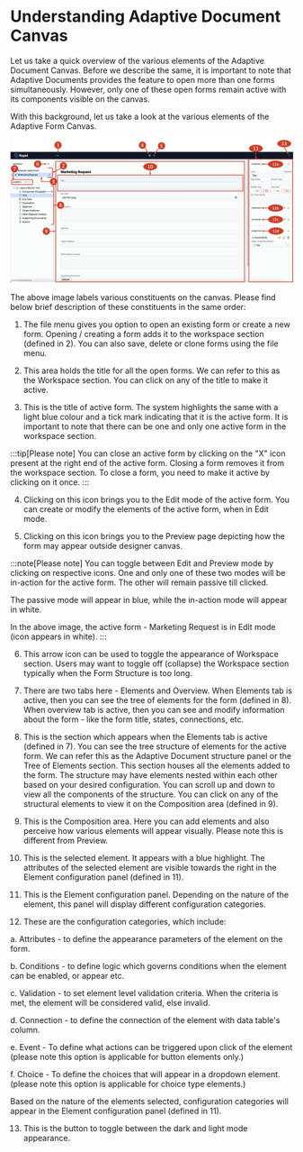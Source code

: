 # Understanding Adaptive Document Canvas

Let us take a quick overview of the various elements of the Adaptive Document Canvas. Before we describe the same, it is important to note that Adaptive Documents provides the feature to open more than one forms simultaneously. However, only one of these open forms remain active with its components visible on the canvas.  
  
With this background, let us take a look at the various elements of the Adaptive Form Canvas.  

![Image showing Adaptive V3 form canvas](<Adaptive V3 canvas.png>)  

The above image labels various constituents on the canvas. Please find below brief description of these constituents in the same order:  

1. The file menu gives you option to open an existing form or create a new form. Opening / creating a form adds it to the workspace section (defined in 2). You can also save, delete or clone forms using the file menu.  

2. This area holds the title for all the open forms. We can refer to this as the Workspace section. You can click on any of the title to make it active.   

3. This is the title of active form. The system highlights the same with a light blue colour and a tick mark indicating that it is the active form. It is important to note that there can be one and only one active form in the workspace section.  

:::tip[Please note]
You can close an active form by clicking on the "X" icon present at the right end of the active form. Closing a form removes it from the workspace section. To close a form, you need to make it active by clicking on it once. 
:::  

4. Clicking on this icon brings you to the Edit mode of the active form. You can create or modify the elements of the active form, when in Edit mode.  

5. Clicking on this icon brings you to the Preview page depicting how the form may appear outside designer canvas.  

:::note[Please note]
You can toggle between Edit and Preview mode by clicking on respective icons. One and only one of these two modes will be in-action for the active form. The other will remain passive till clicked.

The passive mode will appear in blue, while the in-action mode will appear in white.

In the above image, the active form - Marketing Request is in Edit mode (icon appears in white).
:::  

6. This arrow icon can be used to toggle the appearance of Workspace section. Users may want to toggle off (collapse) the Workspace section typically when the Form Structure is too long.  

7. There are two tabs here - Elements and Overview. When Elements tab is active, then you can see the tree of elements for the form (defined in 8). When overview tab is active, then you can see and modify information about the form - like the form title, states, connections, etc.

8. This is the section which appears when the Elements tab is active (defined in 7). You can see the tree structure of elements for the active form.  We can refer this as the Adaptive Document structure panel or the Tree of Elements section. This section houses all the elements added to the form. The structure may have elements nested within each other based on your desired configuration. You can scroll up and down to view all the components of the structure. You can click on any of the structural elements to view it on the Composition area (defined in 9).

9.  This is the Composition area. Here you can add elements and also perceive how various elements will appear visually. Please note this is different from Preview. 

10. This is the selected element. It appears with a blue highlight. The attributes of the selected element are visible towards the right in the Element configuration panel (defined in 11).

11. This is the Element configuration panel. Depending on the nature of the element, this panel will display different configuration categories.

12. These are the configuration categories, which include:

a. Attributes - to define the appearance parameters of the element on the form.

b. Conditions - to define logic which governs conditions when the element can be enabled, or appear etc.

c. Validation - to set element level validation criteria. When the criteria is met, the element will be considered valid, else invalid.

d. Connection - to define the connection of the element with data table's column.

e. Event -  To define what actions can be triggered upon click of the element (please note this option is applicable for button elements only.)

f. Choice - To define the choices that will appear in a dropdown element. (please note this option is applicable for choice type elements.)

Based on the nature of the elements selected, configuration categories will appear in the Element configuration panel (defined in 11).

13. This is the button to toggle between the dark and light mode appearance.

